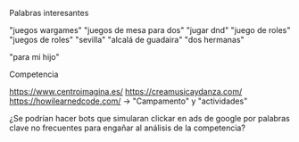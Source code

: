 Palabras interesantes

"juegos wargames"
"juegos de mesa para dos"
"jugar dnd"
"juego de roles"
"juegos de roles"
"sevilla"
"alcalá de guadaira"
"dos hermanas"

"para mi hijo"

Competencia

https://www.centroimagina.es/
https://creamusicaydanza.com/
https://howilearnedcode.com/ -> "Campamento" y "actividades"


¿Se podrían hacer bots que simularan clickar en ads de google por palabras clave no frecuentes para engañar al análisis de la competencia?
